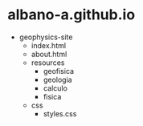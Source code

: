 # albano-a.github.io
- geophysics-site
  - index.html
  - about.html
  - resources
    - geofisica
    - geologia
    - calculo
    - fisica
  - css
    - styles.css
